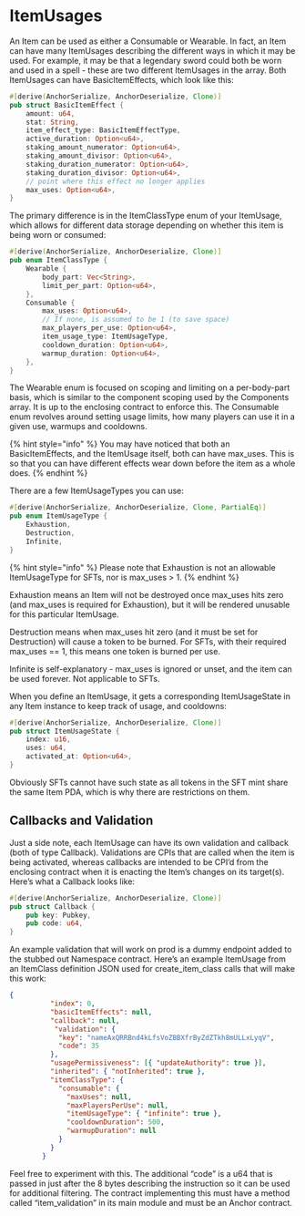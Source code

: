 # ItemUsages

An Item can be used as either a Consumable or Wearable. In fact, an Item can have many ItemUsages describing the different ways in which it may be used. For example, it may be that a legendary sword could both be worn and used in a spell - these are two different ItemUsages in the array. Both ItemUsages can have BasicItemEffects, which look like this:

```rust
#[derive(AnchorSerialize, AnchorDeserialize, Clone)]
pub struct BasicItemEffect {
    amount: u64,
    stat: String,
    item_effect_type: BasicItemEffectType,
    active_duration: Option<u64>,
    staking_amount_numerator: Option<u64>,
    staking_amount_divisor: Option<u64>,
    staking_duration_numerator: Option<u64>,
    staking_duration_divisor: Option<u64>,
    // point where this effect no longer applies
    max_uses: Option<u64>,
}
```

The primary difference is in the ItemClassType enum of your ItemUsage, which allows for different data storage depending on whether this item is being worn or consumed:

```rust
#[derive(AnchorSerialize, AnchorDeserialize, Clone)]
pub enum ItemClassType {
    Wearable {
        body_part: Vec<String>,
        limit_per_part: Option<u64>,
    },
    Consumable {
        max_uses: Option<u64>,
        // If none, is assumed to be 1 (to save space)
        max_players_per_use: Option<u64>,
        item_usage_type: ItemUsageType,
        cooldown_duration: Option<u64>,
        warmup_duration: Option<u64>,
    },
}
```

The Wearable enum is focused on scoping and limiting on a per-body-part basis, which is similar to the component scoping used by the Components array. It is up to the enclosing contract to enforce this. The Consumable enum revolves around setting usage limits, how many players can use it in a given use, warmups and cooldowns.

{% hint style="info" %}
You may have noticed that both an BasicItemEffects, and the ItemUsage itself, both can have max\_uses. This is so that you can have different effects wear down before the item as a whole does.
{% endhint %}

There are a few ItemUsageTypes you can use:

```rust
#[derive(AnchorSerialize, AnchorDeserialize, Clone, PartialEq)]
pub enum ItemUsageType {
    Exhaustion,
    Destruction,
    Infinite,
}
```

{% hint style="info" %}
Please note that Exhaustion is not an allowable ItemUsageType for SFTs, nor is max\_uses > 1.
{% endhint %}

Exhaustion means an Item will not be destroyed once max\_uses hits zero (and max\_uses is required for Exhaustion), but it will be rendered unusable for this particular ItemUsage.

Destruction means when max\_uses hit zero (and it must be set for Destruction) will cause a token to be burned. For SFTs, with their required max\_uses == 1, this means one token is burned per use.

Infinite is self-explanatory - max\_uses is ignored or unset, and the item can be used forever. Not applicable to SFTs.

When you define an ItemUsage, it gets a corresponding ItemUsageState in any Item instance to keep track of usage, and cooldowns:

```rust
#[derive(AnchorSerialize, AnchorDeserialize, Clone)]
pub struct ItemUsageState {
    index: u16,
    uses: u64,
    activated_at: Option<u64>,
}
```

Obviously SFTs cannot have such state as all tokens in the SFT mint share the same Item PDA, which is why there are restrictions on them.

## Callbacks and Validation

Just a side note, each ItemUsage can have its own validation and callback (both of type Callback). Validations are CPIs that are called when the item is being activated, whereas callbacks are intended to be CPI’d from the enclosing contract when it is enacting the Item’s changes on its target(s). Here’s what a Callback looks like:

```rust
#[derive(AnchorSerialize, AnchorDeserialize, Clone)]
pub struct Callback {
    pub key: Pubkey,
    pub code: u64,
}
```

An example validation that will work on prod is a dummy endpoint added to the stubbed out Namespace contract. Here’s an example ItemUsage from an ItemClass definition JSON used for create\_item\_class calls that will make this work:

```json
{
          "index": 0,
          "basicItemEffects": null,
          "callback": null,
           "validation": {
            "key": "nameAxQRRBnd4kLfsVoZBBXfrByZdZTkh8mULLxLyqV",
            "code": 35
          },
          "usagePermissiveness": [{ "updateAuthority": true }],
          "inherited": { "notInherited": true },
          "itemClassType": {
            "consumable": {
              "maxUses": null,
              "maxPlayersPerUse": null,
              "itemUsageType": { "infinite": true },
              "cooldownDuration": 500,
              "warmupDuration": null
            }
          }
        }
```

Feel free to experiment with this. The additional “code” is a u64 that is passed in just after the 8 bytes describing the instruction so it can be used for additional filtering. The contract implementing this must have a method called “item\_validation” in its main module and must be an Anchor contract.
